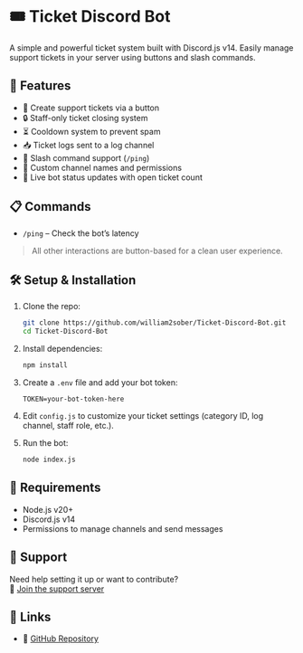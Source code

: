 # 🎟️ Ticket Discord Bot  
A simple and powerful ticket system built with Discord.js v14. Easily manage support tickets in your server using buttons and slash commands.

## 🌟 Features  
- 📨 Create support tickets via a button  
- 🔒 Staff-only ticket closing system  
- ⏳ Cooldown system to prevent spam  
- 📥 Ticket logs sent to a log channel  
- 🧩 Slash command support (`/ping`)  
- 🎯 Custom channel names and permissions  
- 🔄 Live bot status updates with open ticket count  

## 📋 Commands  
- `/ping` – Check the bot’s latency  
> All other interactions are button-based for a clean user experience.

## 🛠️ Setup & Installation  
1. Clone the repo:  
   ```bash
   git clone https://github.com/william2sober/Ticket-Discord-Bot.git
   cd Ticket-Discord-Bot
   ```

2. Install dependencies:  
   ```bash
   npm install
   ```

3. Create a `.env` file and add your bot token:  
   ```
   TOKEN=your-bot-token-here
   ```

4. Edit `config.js` to customize your ticket settings (category ID, log channel, staff role, etc.).

5. Run the bot:  
   ```bash
   node index.js
   ```

## 🧾 Requirements  
- Node.js v20+  
- Discord.js v14  
- Permissions to manage channels and send messages  

## 💬 Support  
Need help setting it up or want to contribute?  
📌 [Join the support server](https://discord.gg/G8hJGkZMqD)

## 🔗 Links  
- 📁 [GitHub Repository](https://github.com/william2sober/Ticket-Discord-Bot)
